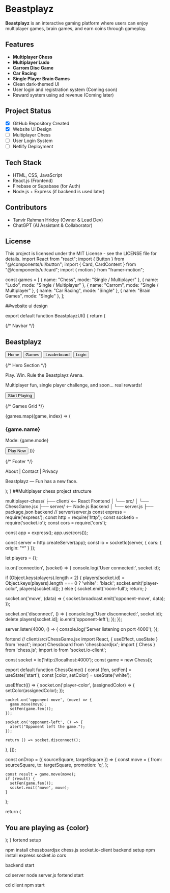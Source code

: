 # Beastplayz

**Beastplayz** is an interactive gaming platform where users can enjoy multiplayer games, brain games, and earn coins through gameplay.

## Features

- **Multiplayer Chess**
- **Multiplayer Ludo**
- **Carrom Disc Game**
- **Car Racing**
- **Single Player Brain Games**
- Clean dark-themed UI
- User login and registration system (Coming soon)
- Reward system using ad revenue (Coming later)

## Project Status

- [x] GitHub Repository Created  
- [x] Website UI Design  
- [ ] Multiplayer Chess  
- [ ] User Login System  
- [ ] Netlify Deployment  

## Tech Stack

- HTML, CSS, JavaScript
- React.js (Frontend)
- Firebase or Supabase (for Auth)
- Node.js + Express (if backend is used later)

## Contributors

- Tanvir Rahman Hridoy (Owner & Lead Dev)
- ChatGPT (AI Assistant & Collaborator)

## License

This project is licensed under the MIT License - see the LICENSE file for details.
import React from "react"; import { Button } from "@/components/ui/button"; import { Card, CardContent } from "@/components/ui/card"; import { motion } from "framer-motion";

const games = [ { name: "Chess", mode: "Single / Multiplayer" }, { name: "Ludo", mode: "Single / Multiplayer" }, { name: "Carrom", mode: "Single / Multiplayer" }, { name: "Car Racing", mode: "Single" }, { name: "Brain Games", mode: "Single" }, ];

##website ui design

export default function BeastplayzUI() { return ( <div className="min-h-screen bg-gradient-to-b from-[#0f0f0f] to-[#1a1a1a] text-white px-4 py-8"> {/* Navbar */} <nav className="flex justify-between items-center mb-8"> <h1 className="text-2xl font-bold text-green-400">Beastplayz</h1> <div className="space-x-4"> <Button variant="ghost">Home</Button> <Button variant="ghost">Games</Button> <Button variant="ghost">Leaderboard</Button> <Button className="rounded-full bg-green-500 text-black">Login</Button> </div> </nav>

{/* Hero Section */}
  <section className="text-center mb-12">
    <motion.h2
      className="text-4xl md:text-5xl font-bold mb-4"
      initial={{ opacity: 0, y: -20 }}
      animate={{ opacity: 1, y: 0 }}
    >
      Play. Win. Rule the Beastplayz Arena.
    </motion.h2>
    <p className="text-lg text-gray-400 mb-6">
      Multiplayer fun, single player challenge, and soon… real rewards!
    </p>
    <Button className="bg-green-500 text-black px-6 py-2 rounded-full text-lg">
      Start Playing
    </Button>
  </section>

  {/* Games Grid */}
  <section className="grid grid-cols-1 sm:grid-cols-2 md:grid-cols-3 gap-6">
    {games.map((game, index) => (
      <Card key={index} className="bg-[#1f1f1f] border border-gray-700">
        <CardContent className="p-6">
          <h3 className="text-xl font-semibold mb-2">{game.name}</h3>
          <p className="text-sm text-gray-400 mb-4">Mode: {game.mode}</p>
          <Button className="bg-green-500 text-black w-full">Play Now</Button>
        </CardContent>
      </Card>
    ))}
  </section>

  {/* Footer */}
  <footer className="mt-16 text-center text-sm text-gray-500">
    <p>About | Contact | Privacy</p>
    <p className="mt-2">Beastplayz — Fun has a new face.</p>
  </footer>
</div>

); }
##Multiplayer chess 
 project structure 
 
multiplayer-chess/
├── client/         <-- React Frontend
│   └── src/
│       └── ChessGame.jsx
├── server/         <-- Node.js Backend
│   └── server.js
├── package.json
backend 
// server/server.js
const express = require('express');
const http = require('http');
const socketIo = require('socket.io');
const cors = require('cors');

const app = express();
app.use(cors());

const server = http.createServer(app);
const io = socketIo(server, {
  cors: {
    origin: "*"
  }
});

let players = {};

io.on('connection', (socket) => {
  console.log('User connected:', socket.id);

  if (Object.keys(players).length < 2) {
    players[socket.id] = Object.keys(players).length === 0 ? 'white' : 'black';
    socket.emit('player-color', players[socket.id]);
  } else {
    socket.emit('room-full');
    return;
  }

  socket.on('move', (data) => {
    socket.broadcast.emit('opponent-move', data);
  });

  socket.on('disconnect', () => {
    console.log('User disconnected:', socket.id);
    delete players[socket.id];
    io.emit('opponent-left');
  });
});

server.listen(4000, () => {
  console.log('Server listening on port 4000');
});

fortend
// client/src/ChessGame.jsx
import React, { useEffect, useState } from 'react';
import Chessboard from 'chessboardjsx';
import { Chess } from 'chess.js';
import io from 'socket.io-client';

const socket = io('http://localhost:4000');
const game = new Chess();

export default function ChessGame() {
  const [fen, setFen] = useState('start');
  const [color, setColor] = useState('white');

  useEffect(() => {
    socket.on('player-color', (assignedColor) => {
      setColor(assignedColor);
    });

    socket.on('opponent-move', (move) => {
      game.move(move);
      setFen(game.fen());
    });

    socket.on('opponent-left', () => {
      alert("Opponent left the game.");
    });

    return () => socket.disconnect();
  }, []);

  const onDrop = ({ sourceSquare, targetSquare }) => {
    const move = {
      from: sourceSquare,
      to: targetSquare,
      promotion: 'q',
    };

    const result = game.move(move);
    if (result) {
      setFen(game.fen());
      socket.emit('move', move);
    }
  };

  return (
    <div>
      <h2>You are playing as {color}</h2>
      <Chessboard
        width={500}
        position={fen}
        onDrop={onDrop}
        orientation={color}
        draggable
      />
    </div>
  );
} 
fortend setup

npm install chessboardjsx chess.js socket.io-client
backend setup 
npm install express socket.io cors


backend start

cd server
node server.js
fortend start

cd client
npm start


